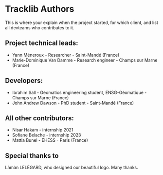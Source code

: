 Tracklib Authors
=================

This is where your explain when the project started, for which client, and list all devteams who contributes to it.


## Project technical leads:

* Yann Méneroux - Researcher - Saint-Mandé (France)
* Marie-Dominique Van Damme - Research engineer - Champs sur Marne (France)


## Developers:

* Ibrahim Sall - Geomatics engineering student, ENSG-Géomatique - Champs sur Marne (France)
* John Andrew Dawson  - PhD student - Saint-Mandé (France)


## All other contributors:

* Nisar Hakam - internship 2021
* Sofiane Belache - internship 2023
* Mattia Bunel  - EHESS - Paris (France)


## Special thanks to

Lâmân LELÉGARD, who designed our beautiful logo. Many thanks.
